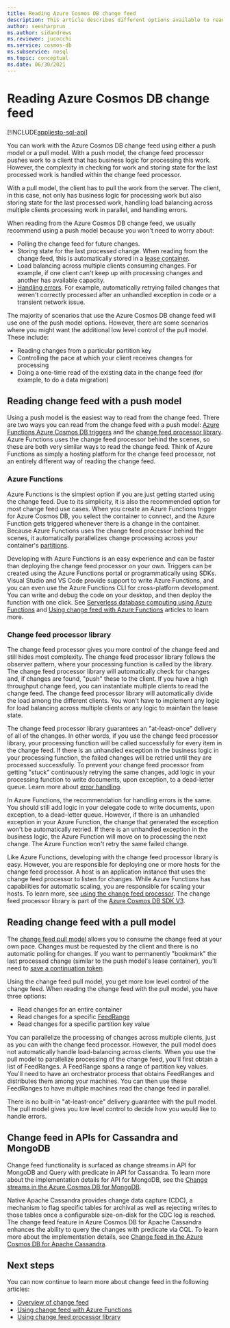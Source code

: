 ```yaml
---
title: Reading Azure Cosmos DB change feed
description: This article describes different options available to read and access change feed in Azure Cosmos DB.  
author: seesharprun
ms.author: sidandrews
ms.reviewer: jucocchi
ms.service: cosmos-db
ms.subservice: nosql
ms.topic: conceptual
ms.date: 06/30/2021
---
```


# Reading Azure Cosmos DB change feed
[!INCLUDE[appliesto-sql-api](../includes/appliesto-sql-api.md)]

You can work with the Azure Cosmos DB change feed using either a push model or a pull model. With a push model, the change feed processor pushes work to a client that has business logic for processing this work. However, the complexity in checking for work and storing state for the last processed work is handled within the change feed processor.

With a pull model, the client has to pull the work from the server. The client, in this case, not only has business logic for processing work but also storing state for the last processed work, handling load balancing across multiple clients processing work in parallel, and handling errors.

When reading from the Azure Cosmos DB change feed, we usually recommend using a push model because you won't need to worry about:

- Polling the change feed for future changes.
- Storing state for the last processed change. When reading from the change feed, this is automatically stored in a [lease container](change-feed-processor.md#components-of-the-change-feed-processor).
- Load balancing across multiple clients consuming changes. For example, if one client can't keep up with processing changes and another has available capacity.
- [Handling errors](change-feed-processor.md#error-handling). For example, automatically retrying failed changes that weren't correctly processed after an unhandled exception in code or a transient network issue.

The majority of scenarios that use the Azure Cosmos DB change feed will use one of the push model options. However, there are some scenarios where you might want the additional low level control of the pull model. These include:

- Reading changes from a particular partition key
- Controlling the pace at which your client receives changes for processing
- Doing a one-time read of the existing data in the change feed (for example, to do a data migration)

## Reading change feed with a push model

Using a push model is the easiest way to read from the change feed. There are two ways you can read from the change feed with a push model: [Azure Functions Azure Cosmos DB triggers](change-feed-functions.md) and the [change feed processor library](change-feed-processor.md). Azure Functions uses the change feed processor behind the scenes, so these are both very similar ways to read the change feed. Think of Azure Functions as simply a hosting platform for the change feed processor, not an entirely different way of reading the change feed.

### Azure Functions

Azure Functions is the simplest option if you are just getting started using the change feed. Due to its simplicity, it is also the recommended option for most change feed use cases. When you create an Azure Functions trigger for Azure Cosmos DB, you select the container to connect, and the Azure Function gets triggered whenever there is a change in the container. Because Azure Functions uses the change feed processor behind the scenes, it automatically parallelizes change processing across your container's [partitions](../partitioning-overview.md).

Developing with Azure Functions is an easy experience and can be faster than deploying the change feed processor on your own. Triggers can be created using the Azure Functions portal or programmatically using SDKs. Visual Studio and VS Code provide support to write Azure Functions, and you can even use the Azure Functions CLI for cross-platform development. You can write and debug the code on your desktop, and then deploy the function with one click. See [Serverless database computing using Azure Functions](serverless-computing-database.md) and [Using change feed with Azure Functions](change-feed-functions.md) articles to learn more.

### Change feed processor library

The change feed processor gives you more control of the change feed and still hides most complexity. The change feed processor library follows the observer pattern, where your processing function is called by the library. The change feed processor library will automatically check for changes and, if changes are found, "push" these to the client. If you have a high throughput change feed, you can instantiate multiple clients to read the change feed. The change feed processor library will automatically divide the load among the different clients. You won't have to implement any logic for load balancing across multiple clients or any logic to maintain the lease state.

The change feed processor library guarantees an "at-least-once" delivery of all of the changes. In other words, if you use the change feed processor library, your processing function will be called successfully for every item in the change feed. If there is an unhandled exception in the business logic in your processing function, the failed changes will be retried until they are processed successfully. To prevent your change feed processor from getting "stuck" continuously retrying the same changes, add logic in your processing function to write documents, upon exception, to a dead-letter queue. Learn more about [error handling](change-feed-processor.md#error-handling).

In Azure Functions, the recommendation for handling errors is the same. You should still add logic in your delegate code to write documents, upon exception, to a dead-letter queue. However, if there is an unhandled exception in your Azure Function, the change that generated the exception won't be automatically retried. If there is an unhandled exception in the business logic, the Azure Function will move on to processing the next change. The Azure Function won't retry the same failed change.

Like Azure Functions, developing with the change feed processor library is easy. However, you are responsible for deploying one or more hosts for the change feed processor. A host is an application instance that uses the change feed processor to listen for changes. While Azure Functions has capabilities for automatic scaling, you are responsible for scaling your hosts. To learn more, see [using the change feed processor](change-feed-processor.md#dynamic-scaling). The change feed processor library is part of the [Azure Cosmos DB SDK V3](https://github.com/Azure/azure-cosmos-dotnet-v3).

## Reading change feed with a pull model

The [change feed pull model](change-feed-pull-model.md) allows you to consume the change feed at your own pace. Changes must be requested by the client and there is no automatic polling for changes. If you want to permanently "bookmark" the last processed change (similar to the push model's lease container), you'll need to [save a continuation token](change-feed-pull-model.md#saving-continuation-tokens).

Using the change feed pull model, you get more low level control of the change feed. When reading the change feed with the pull model, you have three options:

- Read changes for an entire container
- Read changes for a specific [FeedRange](change-feed-pull-model.md#using-feedrange-for-parallelization)
- Read changes for a specific partition key value

You can parallelize the processing of changes across multiple clients, just as you can with the change feed processor. However, the pull model does not automatically handle load-balancing across clients. When you use the pull model to parallelize processing of the change feed, you'll first obtain a list of FeedRanges. A FeedRange spans a range of partition key values. You'll need to have an orchestrator process that obtains FeedRanges and distributes them among your machines. You can then use these FeedRanges to have multiple machines read the change feed in parallel.

There is no built-in "at-least-once" delivery guarantee with the pull model. The pull model gives you low level control to decide how you would like to handle errors.

## Change feed in APIs for Cassandra and MongoDB

Change feed functionality is surfaced as change streams in API for MongoDB and Query with predicate in API for Cassandra. To learn more about the implementation details for API for MongoDB, see the [Change streams in the Azure Cosmos DB for MongoDB](../mongodb/change-streams.md).

Native Apache Cassandra provides change data capture (CDC), a mechanism to flag specific tables for archival as well as rejecting writes to those tables once a configurable size-on-disk for the CDC log is reached. The change feed feature in Azure Cosmos DB for Apache Cassandra enhances the ability to query the changes with predicate via CQL. To learn more about the implementation details, see [Change feed in the Azure Cosmos DB for Apache Cassandra](../cassandra/cassandra-change-feed.md).

## Next steps

You can now continue to learn more about change feed in the following articles:

* [Overview of change feed](../change-feed.md)
* [Using change feed with Azure Functions](change-feed-functions.md)
* [Using change feed processor library](change-feed-processor.md)
